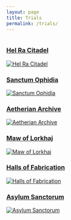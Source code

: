 ```yaml
---
layout: page
title: Trials
permalink: /trials/
---
```


<div class="row">
  <div class="column third soon">
    <a href="{{ site.baseurl }}/trials/hel-ra-citadel">
      <h3>Hel Ra Citadel</h3>
      <img src="{{ site.baseurl }}/images/trials/HRC.png" alt="Hel Ra Citadel" />
    </a>
  </div>
  <div class="column third soon">
    <a href="{{ site.baseurl }}/trials/sanctum-ophidia">
      <h3>Sanctum Ophidia</h3>
      <img src="{{ site.baseurl }}/images/trials/SO.png" alt="Sanctum Ophidia" />
    </a>
  </div>
  <div class="column third soon">
    <a href="{{ site.baseurl }}/trials/aetherian-archive">
      <h3>Aetherian Archive</h3>
      <img src="{{ site.baseurl }}/images/trials/AA.png" alt="Aetherian Archive" />
    </a>
  </div>
  <div class="column third soon">
    <a href="{{ site.baseurl }}/trials/maw-of-lorkhaj">
      <h3>Maw of Lorkhaj</h3>
      <img src="{{ site.baseurl }}/images/trials/MoL.png" alt="Maw of Lorkhaj" />
    </a>
  </div>
  <div class="column third soon">
    <a href="{{ site.baseurl }}/trials/halls-of-fabrication">
      <h3>Halls of Fabrication</h3>
      <img src="{{ site.baseurl }}/images/trials/HoF.png" alt="Halls of Fabrication" />
    </a>
  </div>
  <div class="column third soon">
    <a href="{{ site.baseurl }}/trials/asylum-sanctorum">
      <h3>Asylum Sanctorum</h3>
      <img src="{{ site.baseurl }}/images/trials/AS.png" alt="Asylum Sanctorum" />
    </a>
  </div>
</div>
